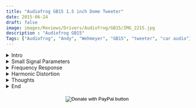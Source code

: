 ```yaml
---
title: "Audiofrog GB15 1.5 inch Dome Tweeter"
date: 2015-06-24
draft: false
image: images/Reviews/Drivers/Audiofrog/GB15/IMG_2215.jpg
description : "Audiofrog GB15"
Tags: ["Audiofrog", "Andy", "Wehmeyer", "GB15", "tweeter", "car audio"]
---
```

<details>
<summary>Intro</summary
Up for test is [AudioFrog’s GB15 1.5 inch dome tweeter](https://www.audiofrog.com/gb15-1-12-38-mm-audiophile-grade-automotive-tweeter/).

It’s worth noting this review is based on mostly objective data.  These drivers – as well as the others from the AudioFrog GB series speakers – include a LOT of installation hardware to make installs quicker and easier.  I simply don’t have the time right now to really delve in to the facets of this, but I will include some of the hardware in the following pictures.

<br></br>
![GB15](/images/Reviews/Drivers/Audiofrog/GB15/IMG_2215.jpg)
<br></br>
![GB15](/images/Reviews/Drivers/Audiofrog/GB15/IMG_2213.jpg)
<br></br>
![GB15](/images/Reviews/Drivers/Audiofrog/GB15/IMG_2211.jpg)
<br></br>
![GB15](/images/Reviews/Drivers/Audiofrog/GB15/IMG_2205.jpg)

</details>

<details>
<summary>Small Signal Parameters
</summary>

Results as measured via Dayton’s DATs measurement tool.

* f(s)= 1183.00 Hz
* R(e)= 2.92 Ohms
* Z(max)= 9.32 Ohms
* Q(ms)= 4.810
* Q(es)= 2.195
* Q(ts)= 1.507

![GB15_impedance](/images/Reviews/Drivers/Audiofrog/GB15/AF-GB15-Impedance.png)

 <br></br>
</details>

<details>
<summary>Frequency Response</summary>
Frequency Response and the following Harmonic Distortion measurements were taken using Dayton’s OmniMic measurement system.  For this test, the driver was surface mounted (not flush mounted) on the baffle.  The backside of the driver cutout was chamfered to allow for the driver to ‘breathe’ better, as is often recommended for such small drivers.

The frequency response measurements below are on-axis (0 degrees) and off-axis (15, 30, 60 degrees), measured at 2.83v/1m.
* Black = 0 degrees
* Red = 15 degrees
* Blue = 30 degrees
* Green = 60 degrees
 <br>

![GB15_FR03060](/images/Reviews/Drivers/Audiofrog/GB15/GB15-FR-0-15-30-60png.png)

<br>
Now, normalized to show the relation of the off-axis response to the on-axis response:

![GB15_FR03060](/images/Reviews/Drivers/Audiofrog/GB15/GB15-FR-0-15-30-60-normalized.png)

<br>
</details>



<details><summary>Harmonic Distortion</summary>
The following HD graphs are done in the nearfield, emulating 90dB at 1 meter as well as 96dB and 102dB at 1 meter, respectively.

<br></br>
![GB15_HD90](/images/Reviews/Drivers/Audiofrog/GB15/GB15-HD-90dB.png)

<br></br>
![GB15_HD96](/images/Reviews/Drivers/Audiofrog/GB15/GB15-HD-96dB.png)

<br></br>
![GB15_HD102](/images/Reviews/Drivers/Audiofrog/GB15/GB15-HD-102dB.png)

<br></br>
</details>

<details>
  <summary>Thoughts</summary>

In terms of build quality, these are very nice.  The body is made from some thick metal.  There is a slew of install related optioned hardware provided (such as mounting tabs, screw ring to clamp the tweeter, removable grille that you can custom paint, etc, etc).  Just extremely high build quality here.

The Fs is 1183Hz.  Pairing this up with the distortion plots, it’s easier to get an idea of where an appropriate high-pass crossover point for a tweeter is.  In this case, above 2khz, distortion is at about 0.50% THD at 96dB output and below 0.80% THD at 102dB output, so I’d say this is probably a safe low-frequency crossover with at least a 12dB slope.  The manufacturer recommendation is &ge; 1.8kHz @ &ge; 12dB/octave.

While, to some, that may seem like a relatively high cross over point for a 1.5 inch tweeter, take a look at the average measured sensitivity above this point: 90.5dB @ 2.83v/1m.  Compare that to the Gladen Aerospace 28mm tweeter I recently measured – which is only a couple millimeters smaller in each dimension – and you’ll see, while the Gladen looks like it can also take this same crossover point, that tweeter has an average sensitivity of approximately 87.5dB @ 2.83v/1m.  The Gladen 28mm is just a hair more compact, by a couple millimeters in the various dimensions, but the GB15 has about 3dB higher sensitivity.  So, in terms of output, I’d say the GB15 is slightly above the Gladen 28mm (no pun intended) thanks to its similarly low distortion but 3dB higher output.

That’s a lot of talk about crossover point, so let’s look at frequency response which is more important to me.  You’ll notice a broad peak on the low end near resonance.  Scan’s D3004/60000 has this as well, though steeper.  I’m not saying it’s bad… I’m just doing some comparison against a well-liked product.  There’s an off-axis dip And it’s worth pointing out here this testing was done without flush-mounting the tweeter (which is the same way I have conducted all of my tweeter tests over the past few years).  As you can see the in the photo at the beginning of this review there is a pretty deep trough between the tweeter dome and the side of the housing that I believe is causing some of the combing pattern you see in the high frequency area.  With that said, I prefer to look at on-axis to get an idea of the smoothness but I focus more on what happens off-axis to see how the trend behaves.  Are the same bumps/dips there or do they differ quite a bit.  According to my measurements the dip at ~10.5khz is due to a reflection from the dome center to the surround (this is an educated guess; doesn’t mean I’m right).

This tweeter seems prime for use in a 2-way system where you need a tweeter that can handle a lower crossover to mate up to a 6.5" (or so) midwoofer before said midwoofer is highly directive/beaming.  The high-ish sensitivity is also a nice trait.

Note:  After I tested and posted the results, the manufacturer replied with the following which provides some insight in to the design...
>"There is ALWAYS a dip in the response of a dome tweeter that corresponds to the height of the dome above the baffle. This is probably why B&W puts their tweeter in a little pod above the box in their home speakers. The frequency of the dip corresponds to the path from the dome to the tweeter and back--it's the result of destructive interference.
>
>If you look carefully at the pictures, you'll see that the tweeter is recessed in the cup and there's a small ring that directs the sound through the grille. All of those dimensions have been designed to best compromise between the two kinds of mounting in a car--in a relatively flat baffle like the top of a door panel or a KP or without a baffle like a sail panel or an A-Pillar.
>
>A taller dome increases the rigidity of the tweeter to help reduce modal issues. A shorter dome shifts the peak to a higher frequency. An inverted dome decreases this condition significantly, but makes the off axis response at really high frequencies pretty irregular. We opted for a tall dome and to manage the compromises with the housing, the little ring and a tall dome."
>
> -- Andy Wehmeyer

</details>

<details>
  <summary>End</summary>

If you like what you see here and want to help me keep it going, there’s a Paypal Contribute button at the bottom of each page.  Just provide what you can.  Every little bit is truly appreciated.

You can also join my Facebook and YouTube pages via the links at the bottom of the page if you'd like to follow along with updates.


<br>Thanks!

![stitchfrog](https://ichef.bbci.co.uk/news/410/cpsprodpb/10B91/production/_105879486_getty_spielberg.jpg)
</details>


<br>
<center>
  <form action="https://www.paypal.com/cgi-bin/webscr" method="post" target="_top">
  <input type="hidden" name="cmd" value="_s-xclick" />
  <input type="hidden" name="hosted_button_id" value="52ANEATKE6JHQ" />
  <input type="image" src="https://www.dcrc.co/wp-content/uploads/2016/06/PayPal-Donate-Button-PNG-HD-300x103.png" border="0" name="submit" title="PayPal - The safer, easier way to pay online!" alt="Donate with PayPal button" />
  <img alt="" border="0" src="https://www.paypal.com/en_US/i/scr/pixel.gif" width="1" height="1" />
  </form>
<br></br>
</center>
